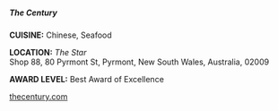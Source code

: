 ##### The Century
**CUISINE:** Chinese, Seafood

**LOCATION:** *The Star*<br>
Shop 88, 80 Pyrmont St, Pyrmont, New South Wales, Australia, 02009

**AWARD LEVEL:** Best Award of Excellence

[thecentury.com](//thecentury.com)
